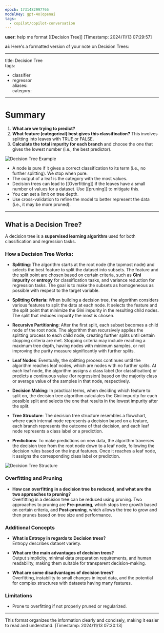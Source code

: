 ```yaml
---
epoch: 1731482997766
modelKey: gpt-4o|openai
tags:
  - copilot/copilot-conversation
---
```


**user**: help me format [[Decision Tree]]
[Timestamp: 2024/11/13 07:29:57]

**ai**: Here's a formatted version of your note on Decision Trees:

---

title: Decision Tree  
tags:  
  - classifier  
  - regressor  
aliases:  
category:  

---

# Summary

1. **What are we trying to predict?**
2. **What feature (categorical) best gives this classification?** This involves splitting into leaves with TRUE or FALSE.
3. **Calculate the total impurity for each branch** and choose the one that gives the lowest number (i.e., the best predictor).

![Decision Tree Example](Pasted%20image%20240411093348.png)

- A node is pure if it gives a correct classification to its term (i.e., no further splitting). We stop when pure.
- The output of a leaf is the category with the most values.
- Decision trees can lead to [[Overfitting]] if the leaves have a small number of values for a dataset. Use [[pruning]] to mitigate this.
- You can set a limit on tree depth.
- Use cross-validation to refine the model to better represent the data (i.e., it may be more pruned).

---

## What is a Decision Tree?

A decision tree is a **supervised learning algorithm** used for both classification and regression tasks. 

### How a Decision Tree Works:

- **Splitting**: The algorithm starts at the root node (the topmost node) and selects the best feature to split the dataset into subsets. The feature and the split point are chosen based on certain criteria, such as **Gini impurity** or **entropy** for classification tasks, and variance reduction for regression tasks. The goal is to make the subsets as homogeneous as possible with respect to the target variable.

- **Splitting Criteria**: When building a decision tree, the algorithm considers various features to split the data at each node. It selects the feature and the split point that minimize the Gini impurity in the resulting child nodes. The split that reduces impurity the most is chosen.

- **Recursive Partitioning**: After the first split, each subset becomes a child node of the root node. The algorithm then recursively applies the splitting process to each child node, creating further splits until certain stopping criteria are met. Stopping criteria may include reaching a maximum tree depth, having nodes with minimum samples, or not improving the purity measure significantly with further splits.

- **Leaf Nodes**: Eventually, the splitting process continues until the algorithm reaches leaf nodes, which are nodes with no further splits. At each leaf node, the algorithm assigns a class label (for classification) or predicts a continuous value (for regression) based on the majority class or average value of the samples in that node, respectively.

- **Decision Making**: In practical terms, when deciding which feature to split on, the decision tree algorithm calculates the Gini impurity for each possible split and selects the one that results in the lowest impurity after the split.

- **Tree Structure**: The decision tree structure resembles a flowchart, where each internal node represents a decision based on a feature, each branch represents the outcome of that decision, and each leaf node represents a class label or a prediction.

- **Predictions**: To make predictions on new data, the algorithm traverses the decision tree from the root node down to a leaf node, following the decision rules based on the input features. Once it reaches a leaf node, it assigns the corresponding class label or prediction.

![Decision Tree Structure](Pasted%20image%20240404154526.png)

### Overfitting and Pruning

- **How can overfitting in a decision tree be reduced, and what are the two approaches to pruning?**  
  Overfitting in a decision tree can be reduced using pruning. Two approaches to pruning are **Pre-pruning**, which stops tree growth based on certain criteria, and **Post-pruning**, which allows the tree to grow and then prunes based on tree size and performance.

### Additional Concepts

- **What is Entropy in regards to Decision trees?**  
  Entropy describes dataset variety.

- **What are the main advantages of decision trees?**  
  Output simplicity, minimal data preparation requirements, and human readability, making them suitable for transparent decision-making.

- **What are some disadvantages of decision trees?**  
  Overfitting, instability to small changes in input data, and the potential for complex structures with datasets having many features.

### Limitations

- Prone to overfitting if not properly pruned or regularized.

--- 

This format organizes the information clearly and concisely, making it easier to read and understand.
[Timestamp: 2024/11/13 07:30:13]